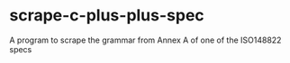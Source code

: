 # scrape-c-plus-plus-spec
A program to scrape the grammar from Annex A of one of the ISO148822 specs
